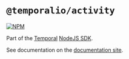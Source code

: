 # `@temporalio/activity`

[![NPM](https://img.shields.io/npm/v/@temporalio/activity)](https://www.npmjs.com/package/@temporalio/activity)

Part of the [Temporal](https://temporal.io) [NodeJS SDK](https://www.npmjs.com/package/temporalio).

See documentation on the [documentation site](https://docs.temporal.io/docs/node/meta/README).
